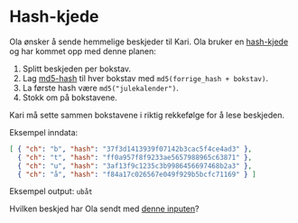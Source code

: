 # Hash-kjede

Ola ønsker å sende hemmelige beskjeder til Kari. Ola bruker en [hash-kjede](https://en.wikipedia.org/wiki/Hash_chain) og har kommet opp med denne planen:

1. Splitt beskjeden per bokstav.
2. Lag [md5-hash](https://en.wikipedia.org/wiki/MD5) til hver bokstav med `md5(forrige_hash + bokstav)`.
3. La første hash være `md5("julekalender")`.
4. Stokk om på bokstavene.

Kari må sette sammen bokstavene i riktig rekkefølge for å lese beskjeden.

Eksempel inndata:

```json
[ { "ch": "b", "hash": "37f3d1413939f07142b3cac5f4ce4ad3" },
  { "ch": "t", "hash": "ff0a957f8f9233ae5657988965c63871" },
  { "ch": "u", "hash": "3af13f9c1235c3b9986456697468b2a3" },
  { "ch": "å", "hash": "f84a17c026567e049f929b5bcfc71169" } ]
```

Eksempel output: `ubåt`

Hvilken beskjed har Ola sendt med [denne inputen](https://s3-eu-west-1.amazonaws.com/knowit-julekalender-2018/input-hashchain.json)?
